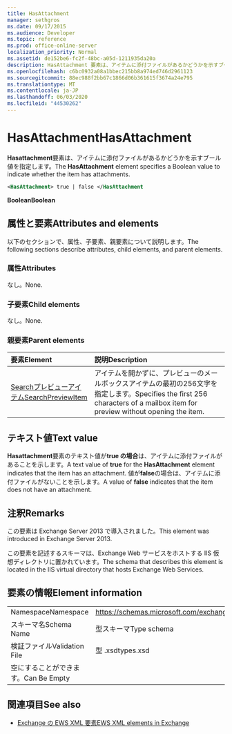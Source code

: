 ```yaml
---
title: HasAttachment
manager: sethgros
ms.date: 09/17/2015
ms.audience: Developer
ms.topic: reference
ms.prod: office-online-server
localization_priority: Normal
ms.assetid: de152be6-fc2f-48bc-a05d-1211935da20a
description: HasAttachment 要素は、アイテムに添付ファイルがあるかどうかを示すブール値を指定します。
ms.openlocfilehash: c6bc0932a08a1bbec215bb8a974ed746d2961123
ms.sourcegitcommit: 88ec988f2bb67c1866d06b361615f3674a24e795
ms.translationtype: MT
ms.contentlocale: ja-JP
ms.lasthandoff: 06/03/2020
ms.locfileid: "44530262"
---
```

# <a name="hasattachment"></a><span data-ttu-id="6b288-103">HasAttachment</span><span class="sxs-lookup"><span data-stu-id="6b288-103">HasAttachment</span></span>

<span data-ttu-id="6b288-104">**Hasattachment**要素は、アイテムに添付ファイルがあるかどうかを示すブール値を指定します。</span><span class="sxs-lookup"><span data-stu-id="6b288-104">The **HasAttachment** element specifies a Boolean value to indicate whether the item has attachments.</span></span> 
  
```XML
<HasAttachment> true | false </HasAttachment
```

 <span data-ttu-id="6b288-105">**Boolean**</span><span class="sxs-lookup"><span data-stu-id="6b288-105">**Boolean**</span></span>
## <a name="attributes-and-elements"></a><span data-ttu-id="6b288-106">属性と要素</span><span class="sxs-lookup"><span data-stu-id="6b288-106">Attributes and elements</span></span>

<span data-ttu-id="6b288-107">以下のセクションで、属性、子要素、親要素について説明します。</span><span class="sxs-lookup"><span data-stu-id="6b288-107">The following sections describe attributes, child elements, and parent elements.</span></span>
  
### <a name="attributes"></a><span data-ttu-id="6b288-108">属性</span><span class="sxs-lookup"><span data-stu-id="6b288-108">Attributes</span></span>

<span data-ttu-id="6b288-109">なし。</span><span class="sxs-lookup"><span data-stu-id="6b288-109">None.</span></span>
  
### <a name="child-elements"></a><span data-ttu-id="6b288-110">子要素</span><span class="sxs-lookup"><span data-stu-id="6b288-110">Child elements</span></span>

<span data-ttu-id="6b288-111">なし。</span><span class="sxs-lookup"><span data-stu-id="6b288-111">None.</span></span>
  
### <a name="parent-elements"></a><span data-ttu-id="6b288-112">親要素</span><span class="sxs-lookup"><span data-stu-id="6b288-112">Parent elements</span></span>

|<span data-ttu-id="6b288-113">**要素**</span><span class="sxs-lookup"><span data-stu-id="6b288-113">**Element**</span></span>|<span data-ttu-id="6b288-114">**説明**</span><span class="sxs-lookup"><span data-stu-id="6b288-114">**Description**</span></span>|
|:-----|:-----|
|[<span data-ttu-id="6b288-115">Searchプレビューアイテム</span><span class="sxs-lookup"><span data-stu-id="6b288-115">SearchPreviewItem</span></span>](searchpreviewitem.md) <br/> |<span data-ttu-id="6b288-116">アイテムを開かずに、プレビューのメールボックスアイテムの最初の256文字を指定します。</span><span class="sxs-lookup"><span data-stu-id="6b288-116">Specifies the first 256 characters of a mailbox item for preview without opening the item.</span></span>  <br/> |
   
## <a name="text-value"></a><span data-ttu-id="6b288-117">テキスト値</span><span class="sxs-lookup"><span data-stu-id="6b288-117">Text value</span></span>

<span data-ttu-id="6b288-118">**Hasattachment**要素のテキスト値が**true の場合**は、アイテムに添付ファイルがあることを示します。</span><span class="sxs-lookup"><span data-stu-id="6b288-118">A text value of **true** for the **HasAttachment** element indicates that the item has an attachment.</span></span> <span data-ttu-id="6b288-119">値が**false**の場合は、アイテムに添付ファイルがないことを示します。</span><span class="sxs-lookup"><span data-stu-id="6b288-119">A value of **false** indicates that the item does not have an attachment.</span></span> 
  
## <a name="remarks"></a><span data-ttu-id="6b288-120">注釈</span><span class="sxs-lookup"><span data-stu-id="6b288-120">Remarks</span></span>

<span data-ttu-id="6b288-121">この要素は Exchange Server 2013 で導入されました。</span><span class="sxs-lookup"><span data-stu-id="6b288-121">This element was introduced in Exchange Server 2013.</span></span>
  
<span data-ttu-id="6b288-122">この要素を記述するスキーマは、Exchange Web サービスをホストする IIS 仮想ディレクトリに置かれています。</span><span class="sxs-lookup"><span data-stu-id="6b288-122">The schema that describes this element is located in the IIS virtual directory that hosts Exchange Web Services.</span></span>
  
## <a name="element-information"></a><span data-ttu-id="6b288-123">要素の情報</span><span class="sxs-lookup"><span data-stu-id="6b288-123">Element information</span></span>

|||
|:-----|:-----|
|<span data-ttu-id="6b288-124">Namespace</span><span class="sxs-lookup"><span data-stu-id="6b288-124">Namespace</span></span>  <br/> |https://schemas.microsoft.com/exchange/services/2006/types  <br/> |
|<span data-ttu-id="6b288-125">スキーマ名</span><span class="sxs-lookup"><span data-stu-id="6b288-125">Schema Name</span></span>  <br/> |<span data-ttu-id="6b288-126">型スキーマ</span><span class="sxs-lookup"><span data-stu-id="6b288-126">Type schema</span></span>  <br/> |
|<span data-ttu-id="6b288-127">検証ファイル</span><span class="sxs-lookup"><span data-stu-id="6b288-127">Validation File</span></span>  <br/> |<span data-ttu-id="6b288-128">型 .xsd</span><span class="sxs-lookup"><span data-stu-id="6b288-128">types.xsd</span></span>  <br/> |
|<span data-ttu-id="6b288-129">空にすることができます。</span><span class="sxs-lookup"><span data-stu-id="6b288-129">Can Be Empty</span></span>  <br/> ||
   
## <a name="see-also"></a><span data-ttu-id="6b288-130">関連項目</span><span class="sxs-lookup"><span data-stu-id="6b288-130">See also</span></span>



- [<span data-ttu-id="6b288-131">Exchange の EWS XML 要素</span><span class="sxs-lookup"><span data-stu-id="6b288-131">EWS XML elements in Exchange</span></span>](ews-xml-elements-in-exchange.md)

